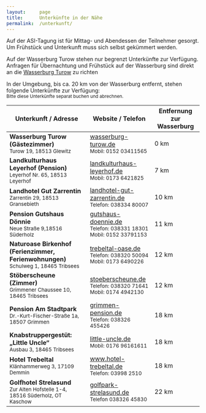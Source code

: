 ```yaml
---
layout:     page
title:      Unterkünfte in der Nähe
permalink:  /unterkunft/
---
```


<div class="c-alert">
    Auf der ASI-Tagung ist für Mittag- und Abendessen der Teilnehmer gesorgt. Um Frühstück und Unterkunft muss sich selbst gekümmert werden.
</div>

Auf der Wasserburg Turow stehen nur begrenzt Unterkünfte zur Verfügung. Anfragen für Übernachtung und Frühstück auf der Wasserburg sind direkt an die <a href="http://wasserburg-turow.de">Wasserburg Turow</a> zu richten

In der Umgebung, bis ca. 20 km von der Wasserburg entfernt, stehen folgende Unterkünfte zur Verfügung:
<br><small>Bitte diese Unterkünfte separat buchen und abrechnen.</small>

<table class="c-table u-text-left">
    <thead>
        <tr>
            <th>Unterkunft / Adresse</th>
            <th>Website / Telefon</th>
            <th>Entfernung zur Wasserburg</th>
        </tr>
    </thead>
    <tbody>
        <tr>
            <td>
                <strong>Wasserburg Turow (Gästezimmer)</strong>
                <br><small>Turow 19, 18513 Glewitz</small>
            </td>
            <td>
                <a href="http://wasserburg-turow.de">wasserburg-turow.de</a>
                <br><small>Mobil: 0152 03411565</small>
            </td>
            <td>0 km</td>
        </tr>
        <tr>
            <td>
                <strong>Landkulturhaus Leyerhof (Pension)</strong>
                <br><small>Leyerhof Nr. 65, 18513 Leyerhof</small>
            </td>
            <td>
                <a href="http://www.landkulturhaus-leyerhof.de/uebernachtungen/index.html">landkulturhaus-leyerhof.de</a>
                <br><small>Mobil: 0173 6421825</small>
            </td>
            <td>7 km</td>
        </tr>
        <tr>
            <td>
                <strong>Landhotel Gut Zarrentin</strong>
                <br><small>Zarrentin 29, 18513 Gransebieth</small>
            </td>
            <td>
                <a href="http://landhotel-gut-zarrentin.de/zimmer.html">landhotel-gut-zarrentin.de</a>
                <br><small>Telefon: 038334 80007</small>
            </td>
            <td>10 km</td>
        </tr>
        <tr>
            <td>
                <strong>Pension Gutshaus Dönnie</strong>
                <br><small>Neue Straße 9,18516 Süderholz</small>
            </td>
            <td>
                <a href="http://www.gutshaus-doennie.de/preise.html">gutshaus-doennie.de</a>
                <br><small>Telefon: 038331 18301
                <br>Mobil: 0152 33791153</small>
            </td>
            <td>11 km</td>
        </tr>
        <tr>
            <td>
                <strong>Naturoase Birkenhof (Ferienzimmer, Ferienwohnungen)</strong>
                <br><small>Schulweg 1, 18465 Tribsees</small>
            </td>
            <td>
                <a href="http://www.trebeltal-oase.de/#ange">trebeltal-oase.de</a>
                <br><small>Telefon: 038320 50094
                <br>Mobil: 0173 6490226</small>
            </td>
            <td>12 km</td>
        </tr>
        <tr>
            <td>
                <strong>Stöberscheune (Zimmer)</strong>
                <br><small>Grimmener Chaussee 10, 18465 Tribsees</small>
            </td>
            <td>
                <a href="http://www.stoeberscheune.de/zimmer.html">stoeberscheune.de</a>
                <br><small>Telefon: 038320 71641
                <br>Mobil: 0174 4942130</small>
            </td>
            <td>12 km</td>
        </tr>
        <tr>
            <td>
                <strong>Pension Am Stadtpark</strong>
                <br><small>Dr.-Kurt-Fischer-Straße 1a, 18507 Grimmen</small>
            </td>
            <td>
                <a href="http://www.grimmen-pension.de/2.html">grimmen-pension.de</a>
                <br><small>Telefon: 038326 455426</small>
            </td>
            <td>18 km</td>
        </tr>
        <tr>
            <td>
                <strong>Knabstruppergestüt: „Little Uncle“</strong>
                <br><small>Ausbau 3, 18465 Tribsees</small>
            </td>
            <td>
                <a href="http://www.little-uncle.de/">little-uncle.de</a>
                <br><small>Mobil: 0176 96161611</small>
            </td>
            <td>18 km</td>
        </tr>
        <tr>
            <td>
                <strong>Hotel Trebeltal</strong>
                <br><small>Klänhammerweg 3, 17109 Demmin</small>
            </td>
            <td>
                <a href="https://www.hotel-trebeltal.de">www.hotel-trebeltal.de</a>
                <br><small>Telefon: 03998 2510</small>
            </td>
            <td>18 km</td>
        </tr>
        <tr>
            <td>
                <strong>Golfhotel Strelasund</strong>
                <br><small>Zur Alten Hofstelle 1-4, 18516 Süderholz, OT Kaschow</small>
            </td>
            <td>
                <a href="http://golfpark-strelasund.de/golfhotel">golfpark-strelasund.de</a>
                <br><small>Telefon 038326 45830</small>
            </td>
            <td>22 km</td>
        </tr>
    </tbody>
</table>

